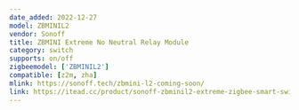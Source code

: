 ```yaml
---
date_added: 2022-12-27
model: ZBMINIL2
vendor: Sonoff
title: ZBMINI Extreme No Neutral Relay Module
category: switch
supports: on/off
zigbeemodel: ['ZBMINIL2']
compatible: [z2m, zha]
mlink: https://sonoff.tech/zbmini-l2-coming-soon/
link: https://itead.cc/product/sonoff-zbminil2-extreme-zigbee-smart-switch-no-neutral-required/
---
```


